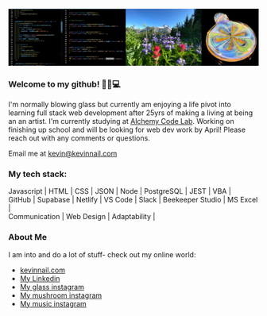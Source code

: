 ![banner](banner.png)

### Welcome to my github! 👋😎💻

I'm normally blowing glass but currently am enjoying a life pivot into learning full stack web development after 25yrs of making a living at being an an artist. I'm currently studying at [Alchemy Code Lab](https://www.alchemycodelab.com/). Working on finishing up school and will be looking for web dev work by April! Please reach out with any comments or questions.

Email me at kevin@kevinnail.com

### My tech stack:

Javascript | HTML | CSS | JSON | Node | PostgreSQL | JEST | VBA | <br /> 
GitHub | Supabase | Netlify | VS Code | Slack | Beekeeper Studio | MS Excel |<br /> 
Communication | Web Design | Adaptability |

### About Me

I am into and do a lot of stuff- check out my online world:

-   [kevinnail.com](https://www.kevinnail.com/)
-   [My Linkedin](https://www.linkedin.com/in/kevinnail/)
-   [My glass instagram](https://www.instagram.com/stresslessglass/)
-   [ My mushroom instagram](https://www.instagram.com/good_morning_mushrooms/)
-   [ My music instagram](https://www.instagram.com/kevinnail_music/)
